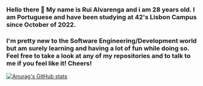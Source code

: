### Hello there 👋 My name is Rui Alvarenga and i am 28 years old. I am Portuguese and have been studying at 42's Lisbon Campus since October of 2022.
### I'm pretty new to the Software Engineering/Development world but am surely learning and having a lot of fun while doing so. Feel free to take a look at any of my repositories and to talk to me if you feel like it! Cheers!
[![Anurag's GitHub stats](https://readme-stats.jonas-bernard.dev/api?username=RuiAlvarenga&show_icons=true&theme=radical)](https://github.com/anuraghazra/github-readme-stats)
